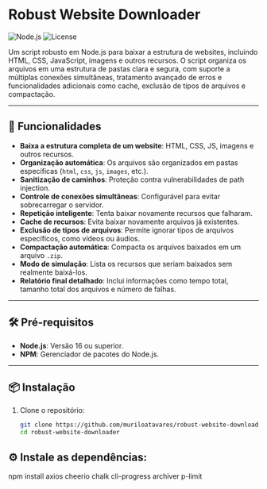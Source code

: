 # Robust Website Downloader

![Node.js](https://img.shields.io/badge/Node.js-v16%2B-green)
![License](https://img.shields.io/badge/license-MIT-blue)

Um script robusto em Node.js para baixar a estrutura de websites, incluindo HTML, CSS, JavaScript, imagens e outros recursos. O script organiza os arquivos em uma estrutura de pastas clara e segura, com suporte a múltiplas conexões simultâneas, tratamento avançado de erros e funcionalidades adicionais como cache, exclusão de tipos de arquivos e compactação.

---

## 🚀 Funcionalidades

- **Baixa a estrutura completa de um website**: HTML, CSS, JS, imagens e outros recursos.
- **Organização automática**: Os arquivos são organizados em pastas específicas (`html`, `css`, `js`, `images`, etc.).
- **Sanitização de caminhos**: Proteção contra vulnerabilidades de path injection.
- **Controle de conexões simultâneas**: Configurável para evitar sobrecarregar o servidor.
- **Repetição inteligente**: Tenta baixar novamente recursos que falharam.
- **Cache de recursos**: Evita baixar novamente arquivos já existentes.
- **Exclusão de tipos de arquivos**: Permite ignorar tipos de arquivos específicos, como vídeos ou áudios.
- **Compactação automática**: Compacta os arquivos baixados em um arquivo `.zip`.
- **Modo de simulação**: Lista os recursos que seriam baixados sem realmente baixá-los.
- **Relatório final detalhado**: Inclui informações como tempo total, tamanho total dos arquivos e número de falhas.

---

## 🛠️ Pré-requisitos

- **Node.js**: Versão 16 ou superior.
- **NPM**: Gerenciador de pacotes do Node.js.

---

## 📦 Instalação

1. Clone o repositório:

   ```bash
   git clone https://github.com/muriloatavares/robust-website-downloader.git
   cd robust-website-downloader

## ⚙️ Instale as dependências:
npm install axios cheerio chalk cli-progress archiver p-limit
